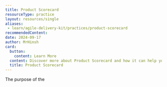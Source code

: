 ```yaml
---
title: Product Scorecard
resourceType: practice
layout: resources/single
aliases:
 - learn/agile-delivery-kit/practices/product-scorecard
recommendedContent:
date: 2024-09-17
author: MrHinsh
card:
  button:
    content: Learn More
  content: Discover more about Product Scorecard and how it can help you in your Agile journey!
  title: Product Scorecard
---
```


The purpose of the
